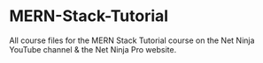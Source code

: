 # MERN-Stack-Tutorial
All course files for the MERN Stack Tutorial course on the Net Ninja YouTube channel &amp; the Net Ninja Pro website.

